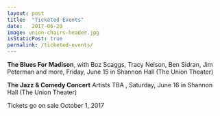 ```yaml
---
layout: post
title:  "Ticketed Events"
date:   2017-06-20
image: union-chairs-header.jpg
isStaticPost: true
permalink: /ticketed-events/
---
```

**The Blues For Madison**, with Boz Scaggs, Tracy Nelson, Ben Sidran, Jim Peterman and more, Friday, June 15 in Shannon Hall (The Union Theater)

**The Jazz &amp; Comedy Concert** Artists TBA , Saturday, June 16 in Shannon Hall (The Union Theater)

Tickets go on sale October 1, 2017
